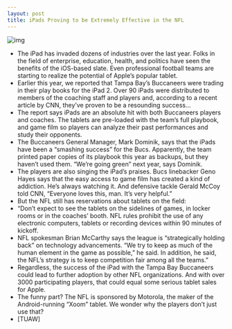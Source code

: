 ```yaml
---
layout: post
title: iPads Proving to be Extremely Effective in the NFL
---
```

![img](http://media.idownloadblog.com/wp-content/uploads/2011/11/nfl-ipad.jpg)
* The iPad has invaded dozens of industries over the last year. Folks in the field of enterprise, education, health, and politics have seen the benefits of the iOS-based slate. Even professional football teams are starting to realize the potential of Apple’s popular tablet.
* Earlier this year, we reported that Tampa Bay’s Buccaneers were trading in their play books for the iPad 2. Over 90 iPads were distributed to members of the coaching staff and players and, according to a recent article by CNN, they’ve proven to be a resounding success…
* The report says iPads are an absolute hit with both Buccaneers players and coaches. The tablets are pre-loaded with the team’s full playbook, and game film so players can analyze their past performances and study their opponents.
* The Buccaneers General Manager, Mark Dominik, says that the iPads have been a “smashing success” for the Bucs. Apparently, the team printed paper copies of its playbook this year as backups, but they haven’t used them. “We’re going green” next year, says Dominik.
* The players are also singing the iPad’s praises. Bucs linebacker Geno Hayes says that the easy access to game film has created a kind of addiction. He’s always watching it. And defensive tackle Gerald McCoy told CNN, “Everyone loves this, man. It’s very helpful.”
* But the NFL still has reservations about tablets on the field:
* “Don’t expect to see the tablets on the sidelines of games, in locker rooms or in the coaches’ booth. NFL rules prohibit the use of any electronic computers, tablets or recording devices within 90 minutes of kickoff.
* NFL spokesman Brian McCarthy says the league is “strategically holding back” on technology advancements. “We try to keep as much of the human element in the game as possible,” he said. In addition, he said, the NFL’s strategy is to keep competition fair among all the teams.”
* Regardless, the success of the iPad with the Tampa Bay Buccaneers could lead to further adoption by other NFL organizations. And with over 3000 participating players, that could equal some serious tablet sales for Apple.
* The funny part? The NFL is sponsored by Motorola, the maker of the Android-running “Xoom” tablet. We wonder why the players don’t just use that?
* [TUAW]

